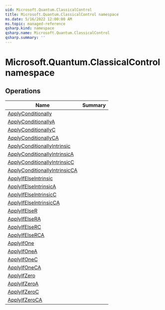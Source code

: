 ```yaml
---
uid: Microsoft.Quantum.ClassicalControl
title: Microsoft.Quantum.ClassicalControl namespace
ms.date: 5/16/2022 12:00:00 AM
ms.topic: managed-reference
qsharp.kind: namespace
qsharp.name: Microsoft.Quantum.ClassicalControl
qsharp.summary: ''
---
```


# Microsoft.Quantum.ClassicalControl namespace




<!-- summaries -->

## Operations

| Name | Summary |
|------|---------|
|[ApplyConditionally](xref:Microsoft.Quantum.ClassicalControl.ApplyConditionally) | |
|[ApplyConditionallyA](xref:Microsoft.Quantum.ClassicalControl.ApplyConditionallyA) | |
|[ApplyConditionallyC](xref:Microsoft.Quantum.ClassicalControl.ApplyConditionallyC) | |
|[ApplyConditionallyCA](xref:Microsoft.Quantum.ClassicalControl.ApplyConditionallyCA) | |
|[ApplyConditionallyIntrinsic](xref:Microsoft.Quantum.ClassicalControl.ApplyConditionallyIntrinsic) | |
|[ApplyConditionallyIntrinsicA](xref:Microsoft.Quantum.ClassicalControl.ApplyConditionallyIntrinsicA) | |
|[ApplyConditionallyIntrinsicC](xref:Microsoft.Quantum.ClassicalControl.ApplyConditionallyIntrinsicC) | |
|[ApplyConditionallyIntrinsicCA](xref:Microsoft.Quantum.ClassicalControl.ApplyConditionallyIntrinsicCA) | |
|[ApplyIfElseIntrinsic](xref:Microsoft.Quantum.ClassicalControl.ApplyIfElseIntrinsic) | |
|[ApplyIfElseIntrinsicA](xref:Microsoft.Quantum.ClassicalControl.ApplyIfElseIntrinsicA) | |
|[ApplyIfElseIntrinsicC](xref:Microsoft.Quantum.ClassicalControl.ApplyIfElseIntrinsicC) | |
|[ApplyIfElseIntrinsicCA](xref:Microsoft.Quantum.ClassicalControl.ApplyIfElseIntrinsicCA) | |
|[ApplyIfElseR](xref:Microsoft.Quantum.ClassicalControl.ApplyIfElseR) | |
|[ApplyIfElseRA](xref:Microsoft.Quantum.ClassicalControl.ApplyIfElseRA) | |
|[ApplyIfElseRC](xref:Microsoft.Quantum.ClassicalControl.ApplyIfElseRC) | |
|[ApplyIfElseRCA](xref:Microsoft.Quantum.ClassicalControl.ApplyIfElseRCA) | |
|[ApplyIfOne](xref:Microsoft.Quantum.ClassicalControl.ApplyIfOne) | |
|[ApplyIfOneA](xref:Microsoft.Quantum.ClassicalControl.ApplyIfOneA) | |
|[ApplyIfOneC](xref:Microsoft.Quantum.ClassicalControl.ApplyIfOneC) | |
|[ApplyIfOneCA](xref:Microsoft.Quantum.ClassicalControl.ApplyIfOneCA) | |
|[ApplyIfZero](xref:Microsoft.Quantum.ClassicalControl.ApplyIfZero) | |
|[ApplyIfZeroA](xref:Microsoft.Quantum.ClassicalControl.ApplyIfZeroA) | |
|[ApplyIfZeroC](xref:Microsoft.Quantum.ClassicalControl.ApplyIfZeroC) | |
|[ApplyIfZeroCA](xref:Microsoft.Quantum.ClassicalControl.ApplyIfZeroCA) | |


<!-- /summaries -->
